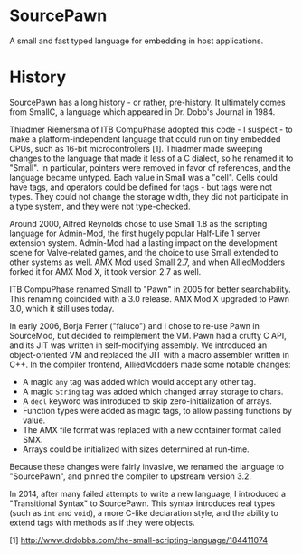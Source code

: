SourcePawn
==========

A small and fast typed language for embedding in host applications.


History
=======

SourcePawn has a long history - or rather, pre-history. It ultimately comes from SmallC, a language which appeared in Dr. Dobb's Journal in 1984.

Thiadmer Riemersma of ITB CompuPhase adopted this code - I suspect - to make a platform-independent language that could run on tiny embedded CPUs, such as 16-bit microcontrollers [1]. Thiadmer made sweeping changes to the language that made it less of a C dialect, so he renamed it to "Small". In particular, pointers were removed in favor of references, and the language became untyped. Each value in Small was a "cell". Cells could have tags, and operators could be defined for tags - but tags were not types. They could not change the storage width, they did not participate in a type system, and they were not type-checked.

Around 2000, Alfred Reynolds chose to use Small 1.8 as the scripting language for Admin-Mod, the first hugely popular Half-Life 1 server extension system. Admin-Mod had a lasting impact on the development scene for Valve-related games, and the choice to use Small extended to other systems as well. AMX Mod used Small 2.7, and when AlliedModders forked it for AMX Mod X, it took version 2.7 as well.

ITB CompuPhase renamed Small to "Pawn" in 2005 for better searchability. This renaming coincided with a 3.0 release. AMX Mod X upgraded to Pawn 3.0, which it still uses today.

In early 2006, Borja Ferrer ("faluco") and I chose to re-use Pawn in SourceMod, but decided to reimplement the VM. Pawn had a crufty C API, and its JIT was written in self-modifying assembly. We introduced an object-oriented VM and replaced the JIT with a macro assembler written in C++. In the compiler frontend, AlliedModders made some notable changes:
 - A magic `any` tag was added which would accept any other tag.
 - A magic `String` tag was added which changed array storage to chars.
 - A `decl` keyword was introduced to skip zero-initialization of arrays.
 - Function types were added as magic tags, to allow passing functions by value.
 - The AMX file format was replaced with a new container format called SMX.
 - Arrays could be initialized with sizes determined at run-time.

Because these changes were fairly invasive, we renamed the language to "SourcePawn", and pinned the compiler to upstream version 3.2.

In 2014, after many failed attempts to write a new language, I introduced a "Transitional Syntax" to SourcePawn. This syntax introduces real types (such as `int` and `void`), a more C-like declaration style, and the ability to extend tags with methods as if they were objects.

[1] http://www.drdobbs.com/the-small-scripting-language/184411074
